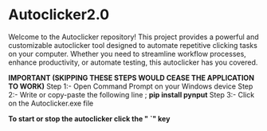 # Autoclicker2.0
Welcome to the Autoclicker repository! This project provides a powerful and customizable autoclicker tool designed to automate repetitive clicking tasks on your computer. Whether you need to streamline workflow processes, enhance productivity, or automate testing, this autoclicker has you covered.

**IMPORTANT (SKIPPING THESE STEPS WOULD CEASE THE APPLICATION TO WORK)**
Step 1:- Open Command Prompt on your Windows device
Step 2:- Write or copy-paste the following line ; **pip install pynput**
Step 3:- Click on the Autoclicker.exe file

**To start or stop the autoclicker click the " `" key**
      
